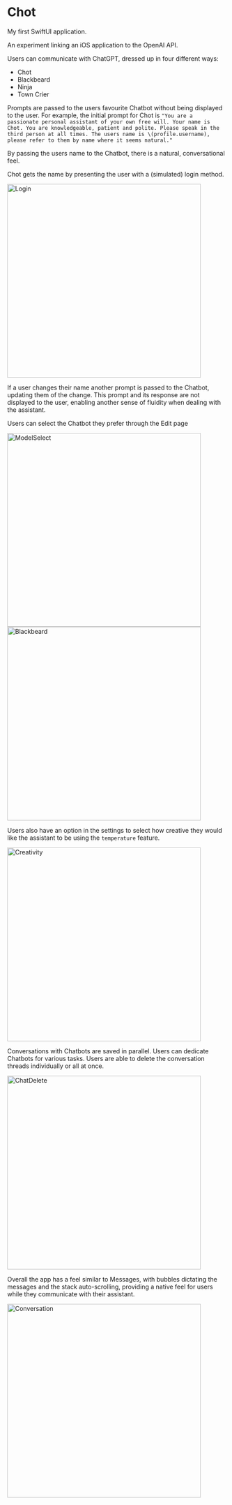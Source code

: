 # Chot

My first SwiftUI application.

An experiment linking an iOS application to the OpenAI API.

Users can communicate with ChatGPT, dressed up in four different ways:

- Chot
- Blackbeard
- Ninja
- Town Crier

Prompts are passed to the users favourite Chatbot without being displayed to the user. 
For example, the initial prompt for Chot is `"You are a passionate personal assistant of your own free will. Your name is Chot. You are knowledgeable, patient and polite. Please speak in the third person at all times. The users name is \(profile.username), please refer to them by name where it seems natural."`

By passing the users name to the Chatbot, there is a natural, conversational feel.

Chot gets the name by presenting the user with a (simulated) login method.


<img width="444" alt="Login" src="https://github.com/Gavriel94/Chot/assets/45106732/626ff026-226a-44bf-bfd8-c9505d91067a">


If a user changes their name another prompt is passed to the Chatbot, updating them of the change. This prompt and its response are not displayed to the user, enabling another sense of fluidity when dealing with the assistant.

Users can select the Chatbot they prefer through the Edit page


<img width="444" alt="ModelSelect" src="https://github.com/Gavriel94/Chot/assets/45106732/f84932b5-e8b4-4603-9bce-678ef93f6bf9">

<img width="444" alt="Blackbeard" src="https://github.com/Gavriel94/Chot/assets/45106732/1704b92d-8518-4169-9014-2e4b995cc813">


Users also have an option in the settings to select how creative they would like the assistant to be using the `temperature` feature.


<img width="444" alt="Creativity" src="https://github.com/Gavriel94/Chot/assets/45106732/1d094a39-507a-4d84-b649-60d3f4ca10bc">

Conversations with Chatbots are saved in parallel. Users can dedicate Chatbots for various tasks.
Users are able to delete the conversation threads individually or all at once.


<img width="444" alt="ChatDelete" src="https://github.com/Gavriel94/Chot/assets/45106732/a0000cc6-2255-4246-8b9e-408e69d29563">


Overall the app has a feel similar to Messages, with bubbles dictating the messages and the stack auto-scrolling, providing a native feel for users while they communicate with their assistant.


<img width="444" alt="Conversation" src="https://github.com/Gavriel94/Chot/assets/45106732/655fab11-9680-481b-84ca-ff033b6dca87">


